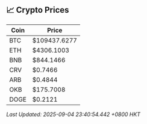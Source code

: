 ## 📈 Crypto Prices

| Coin | Price |
| ---- | ----- |
| BTC | $109437.6277 |
| ETH | $4306.1003 |
| BNB | $844.1466 |
| CRV | $0.7466 |
| ARB | $0.4844 |
| OKB | $175.7008 |
| DOGE | $0.2121 |

_Last Updated: 2025-09-04 23:40:54.442 +0800 HKT_